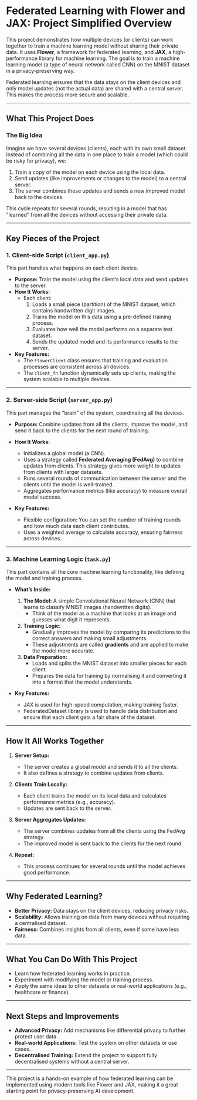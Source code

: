 # Federated Learning with Flower and JAX: Project Simplified Overview

This project demonstrates how multiple devices (or clients) can work together to train a machine learning model without sharing their private data. It uses **Flower**, a framework for federated learning, and **JAX**, a high-performance library for machine learning. The goal is to train a machine learning model (a type of neural network called CNN) on the MNIST dataset in a privacy-preserving way.

Federated learning ensures that the data stays on the client devices and only model updates (not the actual data) are shared with a central server. This makes the process more secure and scalable.

---

## **What This Project Does**

### **The Big Idea**
Imagine we have several devices (clients), each with its own small dataset. Instead of combining all the data in one place to train a model (which could be risky for privacy), we:
1. Train a copy of the model on each device using the local data.
2. Send updates (like improvements or changes to the model) to a central server.
3. The server combines these updates and sends a new improved model back to the devices.

This cycle repeats for several rounds, resulting in a model that has "learned" from all the devices without accessing their private data.

---

## **Key Pieces of the Project**

### 1. **Client-side Script (`client_app.py`)**

This part handles what happens on each client device.

- **Purpose:** Train the model using the client’s local data and send updates to the server.
- **How It Works:**
  - Each client:
    1. Loads a small piece (partition) of the MNIST dataset, which contains handwritten digit images.
    2. Trains the model on this data using a pre-defined training process.
    3. Evaluates how well the model performs on a separate test dataset.
    4. Sends the updated model and its performance results to the server.
- **Key Features:**
  - The `FlowerClient` class ensures that training and evaluation processes are consistent across all devices.
  - The `client_fn` function dynamically sets up clients, making the system scalable to multiple devices.

---

### 2. **Server-side Script (`server_app.py`)**

This part manages the "brain" of the system, coordinating all the devices.

- **Purpose:** Combine updates from all the clients, improve the model, and send it back to the clients for the next round of training.
- **How It Works:**
  - Initializes a global model (a CNN).
  - Uses a strategy called **Federated Averaging (FedAvg)** to combine updates from clients. This strategy gives more weight to updates from clients with larger datasets.
  - Runs several rounds of communication between the server and the clients until the model is well-trained.
  - Aggregates performance metrics (like accuracy) to measure overall model success.

- **Key Features:**
  - Flexible configuration: You can set the number of training rounds and how much data each client contributes.
  - Uses a weighted average to calculate accuracy, ensuring fairness across devices.

---

### 3. **Machine Learning Logic (`task.py`)**

This part contains all the core machine learning functionality, like defining the model and training process.

- **What’s Inside:**
  1. **The Model:** A simple Convolutional Neural Network (CNN) that learns to classify MNIST images (handwritten digits).
     - Think of the model as a machine that looks at an image and guesses what digit it represents.
  2. **Training Logic:** 
     - Gradually improves the model by comparing its predictions to the correct answers and making small adjustments.
     - These adjustments are called **gradients** and are applied to make the model more accurate.
  3. **Data Preparation:**
     - Loads and splits the MNIST dataset into smaller pieces for each client.
     - Prepares the data for training by normalising it and converting it into a format that the model understands.

- **Key Features:**
  - JAX is used for high-speed computation, making training faster.
  - FederatedDataset library is used to handle data distribution and ensure that each client gets a fair share of the dataset.

---

## **How It All Works Together**

1. **Server Setup:** 
   - The server creates a global model and sends it to all the clients.
   - It also defines a strategy to combine updates from clients.

2. **Clients Train Locally:**
   - Each client trains the model on its local data and calculates performance metrics (e.g., accuracy).
   - Updates are sent back to the server.

3. **Server Aggregates Updates:**
   - The server combines updates from all the clients using the FedAvg strategy.
   - The improved model is sent back to the clients for the next round.

4. **Repeat:**
   - This process continues for several rounds until the model achieves good performance.

---

## **Why Federated Learning?**

- **Better Privacy:** Data stays on the client devices, reducing privacy risks.
- **Scalability:** Allows training on data from many devices without requiring a centralised dataset.
- **Fairness:** Combines insights from all clients, even if some have less data.

---

## **What You Can Do With This Project**

- Learn how federated learning works in practice.
- Experiment with modifying the model or training process.
- Apply the same ideas to other datasets or real-world applications (e.g., healthcare or finance).

---

## **Next Steps and Improvements**

- **Advanced Privacy:** Add mechanisms like differential privacy to further protect user data.
- **Real-world Applications:** Test the system on other datasets or use cases.
- **Decentralised Training:** Extend the project to support fully decentralised systems without a central server.

---

This project is a hands-on example of how federated learning can be implemented using modern tools like Flower and JAX, making it a great starting point for privacy-preserving AI development.
